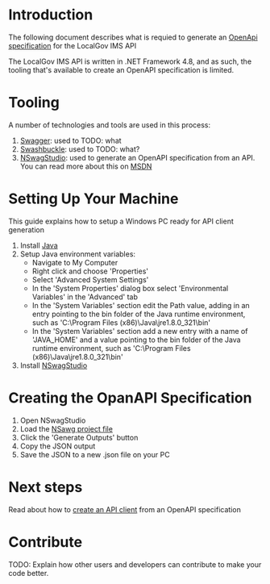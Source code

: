 # Introduction 
The following document describes what is requied to generate an [OpenApi specification](https://swagger.io/specification/) for the LocalGov IMS API

The LocalGov IMS API is written in .NET Framework 4.8, and as such, the tooling that's available to create an OpenAPI specification is limited.

# Tooling
A number of technologies and tools are used in this process:
1. [Swagger](https://swagger.io/): used to TODO: what
2. [Swashbuckle](https://github.com/domaindrivendev/Swashbuckle.WebApi): used to TODO: what?
3. [NSwagStudio](https://github.com/RicoSuter/NSwag/wiki/NSwagStudio): used to generate an OpenAPI specification from an API. You can read more about this on [MSDN](https://docs.microsoft.com/en-us/aspnet/core/tutorials/getting-started-with-nswag?view=aspnetcore-5.0&tabs=visual-studio)

# Setting Up Your Machine
This guide explains how to setup a Windows PC ready for API client generation

1. Install [Java](https://www.java.com/en/)
2. Setup Java environment variables:
    * Navigate to My Computer
    * Right click and choose 'Properties'
    * Select 'Advanced System Settings'
    * In the 'System Properties' dialog box select 'Environmental Variables' in the 'Advanced' tab
    * In the 'System Variables' section edit the Path value, adding in an entry pointing to the bin folder of the Java runtime environment, such as 'C:\Program Files (x86)\Java\jre1.8.0_321\bin'
    * In the 'System Variables' section add a new entry with a name of 'JAVA_HOME' and a value pointing to the bin folder of the Java runtime environment, such as 'C:\Program Files (x86)\Java\jre1.8.0_321\bin'
3. Install [NSwagStudio](https://github.com/RicoSuter/NSwag/wiki/NSwagStudio)

# Creating the OpanAPI Specification

1. Open NSwagStudio
2. Load the [NSawg project file](src\Api\LocalGovImsApi.nsawg)
3. Click the 'Generate Outputs' button
4. Copy the JSON output 
6. Save the JSON to a new .json file on your PC

# Next steps

Read about how to [create an API client](creating-an-api-client-from-an-openapi-specification.md) from an OpenAPI specification

# Contribute
TODO: Explain how other users and developers can contribute to make your code better. 

